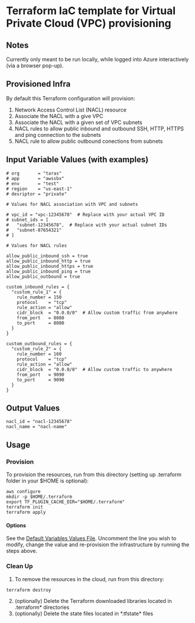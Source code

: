# Terraform IaC template for Virtual Private Cloud (VPC) provisioning

## Notes
Currently only meant to be run locally, while logged into Azure interactively (via a browser pop-up).

## Provisioned Infra

By default this Terraform configuration will provision:
1. Network Access Control List (NACL) resource
2. Associate the NACL with a give VPC
3. Associate the NACL with a given set of VPC subnets
4. NACL rules to allow public inbound and outbound SSH, HTTP, HTTPS and ping connection to the subnets
5. NACL rule to allow public outbound conections from subnets

## Input Variable Values (with examples)

```
# org       = "taras"
# app       = "awssbx"
# env       = "test"
# region    = "us-east-1"
# desriptor = "private"

# Values for NACL association with VPC and subnets

# vpc_id = "vpc-12345678"  # Replace with your actual VPC ID
# subnet_ids = [
#   "subnet-12345678",  # Replace with your actual subnet IDs
#   "subnet-87654321"
# ]

# Values for NACL rules

allow_public_inbound_ssh = true
allow_public_inbound_http = true
allow_public_inbound_https = true
allow_public_inbound_ping = true
allow_public_outbound = true

custom_inbound_rules = {
  "custom_rule_1" = {
    rule_number = 150
    protocol    = "tcp"
    rule_action = "allow"
    cidr_block  = "0.0.0/0"  # Allow custom traffic from anywhere
    from_port   = 8080
    to_port     = 8080
  }
}

custom_outbound_rules = {
  "custom_rule_2" = {
    rule_number = 160
    protocol    = "tcp"
    rule_action = "allow"
    cidr_block  = "0.0.0/0"  # Allow custom traffic to anywhere
    from_port   = 9090
    to_port     = 9090
  }
}
```

## Output Values
```
nacl_id = "nacl-12345678"
nacl_name = "nacl-name"
```

## Usage

### Provision

To provision the resources, run from this directory (setting up .terraform folder in your $HOME is optional):
```
aws configure
mkdir -p $HOME/.terraform
export TF_PLUGIN_CACHE_DIR="$HOME/.terraform"
terraform init
terraform apply
```

#### Options
See the [Default Variables Values File](./default.auto.tfvars). Uncomment the line you wish to modify, change the value and re-provision the infrastructure by running the steps above.

### Clean Up
1. To remove the resources in the cloud, run from this directory:
```
terraform destroy
```
2. (optionally) Delete the Terraform downloaded libraries located in .terraform* directories
3. (optionally) Delete the state files located in \*.tfstate\* files
